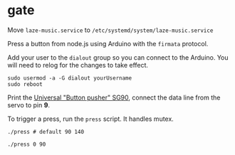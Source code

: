 # gate

Move `laze-music.service` to `/etc/systemd/system/laze-music.service`

Press a button from node.js using Arduino with the `firmata` protocol.

Add your user to the `dialout` group so you can connect to the Arduino. You will
need to relog for the changes to take effect.

```shell
sudo usermod -a -G dialout yourUsername
sudo reboot
```

Print the [Universal "Button pusher" SG90](https://www.thingiverse.com/thing:2806324),
connect the data line from the servo to pin **9**.

To trigger a press, run the `press` script. It handles mutex.

```shell
./press # default 90 140

./press 0 90
```
